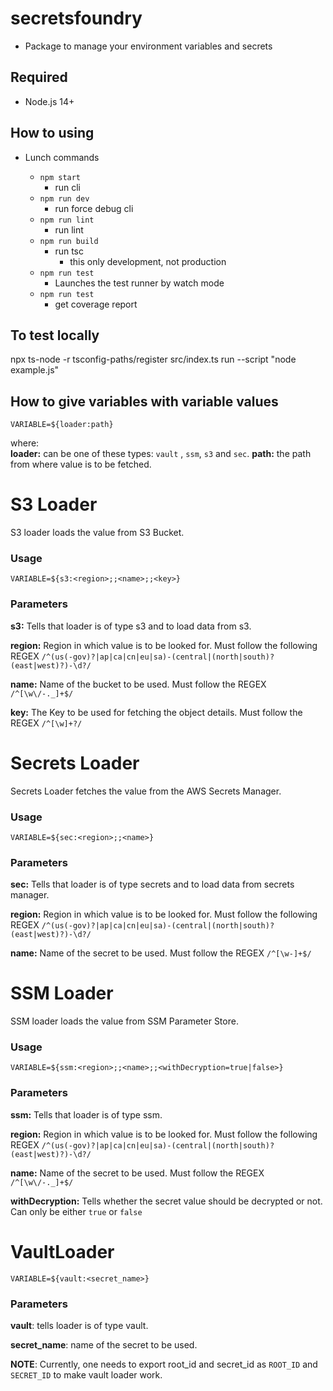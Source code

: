 # secretsfoundry

- Package to manage your environment variables and secrets

## Required

- Node.js 14+

## How to using

- Lunch commands

  - `npm start`
    - run cli
  - `npm run dev`
    - run force debug cli
  - `npm run lint`
    - run lint
  - `npm run build`
    - run tsc
      - this only development, not production
  - `npm run test`
    - Launches the test runner by watch mode
  - `npm run test`
    - get coverage report

## To test locally

npx ts-node -r tsconfig-paths/register src/index.ts run --script "node example.js"

## How to give variables with variable values

```text
VARIABLE=${loader:path}
```

where:  
**loader:** can be one of these types: `vault` , `ssm`, `s3` and `sec`.
**path:** the path from where value is to be fetched.

# S3 Loader

S3 loader loads the value from S3 Bucket.

### Usage

```text
VARIABLE=${s3:<region>;;<name>;;<key>}
```

### **Parameters**

**s3:** Tells that loader is of type s3 and to load data from s3.

**region:** Region in which value is to be looked for. Must follow the following REGEX `/^(us(-gov)?|ap|ca|cn|eu|sa)-(central|(north|south)?(east|west)?)-\d?/`

**name:** Name of the bucket to be used. Must follow the REGEX `/^[\w\/-._]+$/`

**key:** The Key to be used for fetching the object details. Must follow the REGEX `/^[\w]+?/`

# Secrets Loader

Secrets Loader fetches the value from the AWS Secrets Manager.

### Usage

```text
VARIABLE=${sec:<region>;;<name>}
```

### **Parameters**

**sec:** Tells that loader is of type secrets and to load data from secrets manager.

**region:** Region in which value is to be looked for. Must follow the following REGEX `/^(us(-gov)?|ap|ca|cn|eu|sa)-(central|(north|south)?(east|west)?)-\d?/`

**name:** Name of the secret to be used. Must follow the REGEX `/^[\w-]+$/`

# SSM Loader

SSM loader loads the value from SSM Parameter Store.

### Usage

```text
VARIABLE=${ssm:<region>;;<name>;;<withDecryption=true|false>}
```

### Parameters

**ssm:** Tells that loader is of type ssm.

**region:** Region in which value is to be looked for. Must follow the following REGEX `/^(us(-gov)?|ap|ca|cn|eu|sa)-(central|(north|south)?(east|west)?)-\d?/`

**name:** Name of the secret to be used. Must follow the REGEX `/^[\w\/-._]+$/`

**withDecryption:** Tells whether the secret value should be decrypted or not. Can only be either `true` or `false`

# VaultLoader

```text
VARIABLE=${vault:<secret_name>}
```

### Parameters

**vault**: tells loader is of type vault.

**secret_name**: name of the secret to be used.

**NOTE**: Currently, one needs to export root_id and secret_id as `ROOT_ID` and `SECRET_ID` to make vault loader work.
